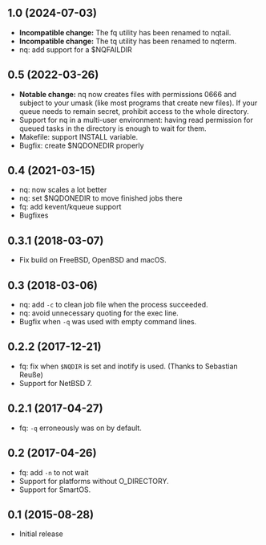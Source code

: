 ## 1.0 (2024-07-03)

* **Incompatible change:** The fq utility has been renamed to nqtail.
* **Incompatible change:** The tq utility has been renamed to nqterm.
* nq: add support for a $NQFAILDIR

## 0.5 (2022-03-26)

* **Notable change:** nq now creates files with permissions 0666 and
  subject to your umask (like most programs that create new files).
  If your queue needs to remain secret, prohibit access to the whole
  directory.
* Support for nq in a multi-user environment: having read permission
  for queued tasks in the directory is enough to wait for them.
* Makefile: support INSTALL variable.
* Bugfix: create $NQDONEDIR properly

## 0.4 (2021-03-15)

* nq: now scales a lot better
* nq: set $NQDONEDIR to move finished jobs there
* fq: add kevent/kqueue support
* Bugfixes

## 0.3.1 (2018-03-07)

* Fix build on FreeBSD, OpenBSD and macOS.

## 0.3 (2018-03-06)

* nq: add `-c` to clean job file when the process succeeded.
* nq: avoid unnecessary quoting for the exec line.
* Bugfix when `-q` was used with empty command lines.

## 0.2.2 (2017-12-21)

* fq: fix when `$NQDIR` is set and inotify is used.  (Thanks to Sebastian Reuße)
* Support for NetBSD 7.

## 0.2.1 (2017-04-27)

* fq: `-q` erroneously was on by default.

## 0.2 (2017-04-26)

* fq: add `-n` to not wait
* Support for platforms without O_DIRECTORY.
* Support for SmartOS.

## 0.1 (2015-08-28)

* Initial release
